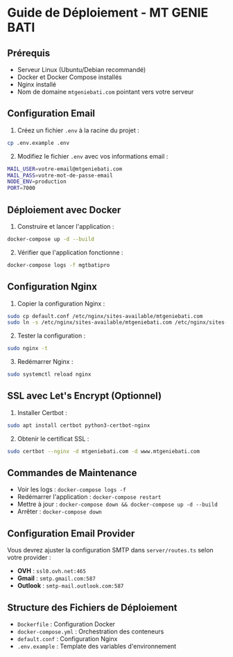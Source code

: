 # Guide de Déploiement - MT GENIE BATI

## Prérequis

- Serveur Linux (Ubuntu/Debian recommandé)
- Docker et Docker Compose installés
- Nginx installé
- Nom de domaine `mtgeniebati.com` pointant vers votre serveur

## Configuration Email

1. Créez un fichier `.env` à la racine du projet :
```bash
cp .env.example .env
```

2. Modifiez le fichier `.env` avec vos informations email :
```bash
MAIL_USER=votre-email@mtgeniebati.com
MAIL_PASS=votre-mot-de-passe-email
NODE_ENV=production
PORT=7000
```

## Déploiement avec Docker

1. Construire et lancer l'application :
```bash
docker-compose up -d --build
```

2. Vérifier que l'application fonctionne :
```bash
docker-compose logs -f mgtbatipro
```

## Configuration Nginx

1. Copier la configuration Nginx :
```bash
sudo cp default.conf /etc/nginx/sites-available/mtgeniebati.com
sudo ln -s /etc/nginx/sites-available/mtgeniebati.com /etc/nginx/sites-enabled/
```

2. Tester la configuration :
```bash
sudo nginx -t
```

3. Redémarrer Nginx :
```bash
sudo systemctl reload nginx
```

## SSL avec Let's Encrypt (Optionnel)

1. Installer Certbot :
```bash
sudo apt install certbot python3-certbot-nginx
```

2. Obtenir le certificat SSL :
```bash
sudo certbot --nginx -d mtgeniebati.com -d www.mtgeniebati.com
```

## Commandes de Maintenance

- Voir les logs : `docker-compose logs -f`
- Redémarrer l'application : `docker-compose restart`
- Mettre à jour : `docker-compose down && docker-compose up -d --build`
- Arrêter : `docker-compose down`

## Configuration Email Provider

Vous devrez ajuster la configuration SMTP dans `server/routes.ts` selon votre provider :

- **OVH** : `ssl0.ovh.net:465`
- **Gmail** : `smtp.gmail.com:587`
- **Outlook** : `smtp-mail.outlook.com:587`

## Structure des Fichiers de Déploiement

- `Dockerfile` : Configuration Docker
- `docker-compose.yml` : Orchestration des conteneurs
- `default.conf` : Configuration Nginx
- `.env.example` : Template des variables d'environnement